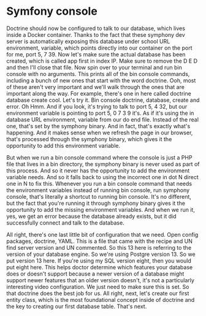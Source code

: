 # Symfony console

Doctrine should now be configured to talk to our database, which lives inside a Docker container. Thanks to the fact that these symphony dev server is automatically exposing this database under school URL environment, variable, which points directly into our container on the port for me, port 5, 7 39. Now let's make sure the actual database has been created, which is called app first in index IP. Make sure to remove the D E D and then I'll close that file. Now spin over to your terminal and run bin console with no arguments. This prints all of the bin console commands, including a bunch of new ones that start with the word doctrine. Ooh, most of these aren't very important and we'll walk through the ones that are important along the way. For example, there's one in here called doctrine database create cool. Let's try it. Bin console doctrine, database, create and error. Oh Hmm. And if you look, it's trying to talk to port 5, 4 32, but our environment variable is pointing to port 5, 0 7 3 9 it's. As if it's using the in database URL environment, variable from our do end file. Instead of the real one, that's set by the symphony binary. And in fact, that's exactly what's happening. And it makes sense when we refresh the page in our browser, that's processed through the symphony binary, which gives it the opportunity to add this environment variable.

But when we run a bin console command where the console is just a PHP file that lives in a bin directory, the symphony binary is never used as part of this process. And so it never has the opportunity to add the environment variable needs. And so it falls back to using the incorrect one in dot N direct one in N to fix this. Whenever you run a bin console command that needs the environment variables instead of running bin console, run symphony console, that's literally a shortcut to running bin console. It's no different, but the fact that you're running it through symphony binary gives it the opportunity to add the missing environment variables. And when we run it, yes, we get an error because the database already exists, but it did successfully connect and talk to the database.

All right, there's one last little bit of configuration that we need. Open config packages, doctrine, YAML. This is a file that came with the recipe and UN find server version and UN commented. So this 13 here is referring to the version of your database engine. So we're using Postgre version 13. So we put version 13 here. If you're using my SQL version eight, then you would put eight here. This helps doctor determine which features your database does or doesn't support because a newer version of a database might support newer features that an older version doesn't, it's not a particularly interesting video configuration. We just need to make sure this is set. So that doctrine does the best job for us. All right, next, let's create our first entity class, which is the most foundational concept inside of doctrine and the key to creating our first database table. That's next.
